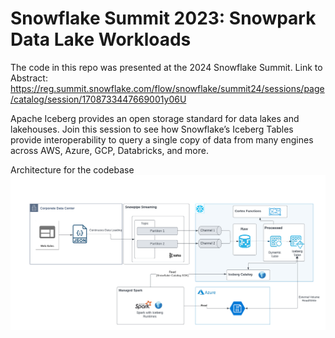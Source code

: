 # Snowflake Summit 2023: Snowpark Data Lake Workloads

The code in this repo was presented at the 2024 Snowflake Summit. Link to Abstract:
https://reg.summit.snowflake.com/flow/snowflake/summit24/sessions/page/catalog/session/1708733447669001y06U 

Apache Iceberg provides an open storage standard for data lakes and lakehouses. Join this session to see how Snowflake’s Iceberg Tables provide interoperability to query a single copy of data from many engines across AWS, Azure, GCP, Databricks, and more.

Architecture for the codebase 
![](https://github.com/sfc-gh-pneedleman/Summit2024_Iceberg/blob/main/images/Summit2024_Iceberg.png)
